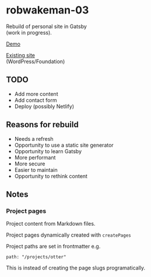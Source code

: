 # robwakeman-03

Rebuild of personal site in Gatsby  
(work in progress).

[Demo](http://dev.robwakeman.com/robwakeman-03/)

[Existing site](https://www.robwakeman.com/)  
(WordPress/Foundation)

## TODO

- Add more content
- Add contact form
- Deploy (possibly Netlify)

## Reasons for rebuild

- Needs a refresh
- Opportunity to use a static site generator
- Opportunity to learn Gatsby
- More performant
- More secure
- Easier to maintain
- Opportunity to rethink content

## Notes

### Project pages

Project content from Markdown files.

Project pages dynamically created with `createPages`

Project paths are set in frontmatter e.g.

`path: "/projects/otter"`

This is instead of creating the page slugs programatically.
